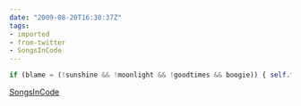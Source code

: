 ```yaml
---
date: "2009-08-20T16:30:37Z"
tags:
- imported
- from-twitter
- SongsInCode
---
```


```python
if (blame = (!sunshine && !moonlight && !goodtimes && boogie)) { self.feet.control = false }
```

[SongsInCode](/tags/songsincode)
